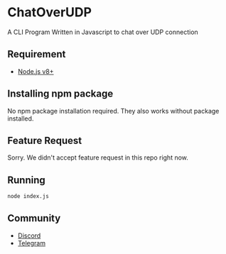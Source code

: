 # ChatOverUDP
A CLI Program Written in Javascript to chat over UDP connection

## Requirement
- [Node.js v8+](https://nodejs.org)

## Installing npm package
No npm package installation required. They also works without package installed.

## Feature Request
Sorry. We didn't accept feature request in this repo right now.

## Running
```bash
node index.js
```
## Community
- [Discord](https://dsc.gg/Yonle)
- [Telegram](https://t.me/yonlecoder)

